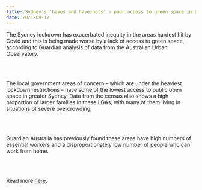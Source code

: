 ```yaml
---
title: Sydney’s ‘haves and have-nots’ - poor access to green space in LGAs of concern
date: 2021-09-12
---
```


<p>The Sydney lockdown has exacerbated inequity in the areas hardest hit by Covid and this is being made worse by a lack of access to green space, according to Guardian analysis of data from the Australian Urban Observatory.</p><br><br>

<p>The local government areas of concern – which are under the heaviest lockdown restrictions – have some of the lowest access to public open space in greater Sydney. Data from the census also shows a high proportion of larger families in these LGAs, with many of them living in situations of severe overcrowding.</p><br><br>

<p>Guardian Australia has previously found these areas have high numbers of essential workers and a disproportionately low number of people who can work from home.</p><br><br>

<p>Read more <a href="https://www.theguardian.com/world/datablog/2021/sep/13/sydneys-haves-and-have-nots-poor-access-to-green-space-in-lgas-of-concern">here</a>.</p>